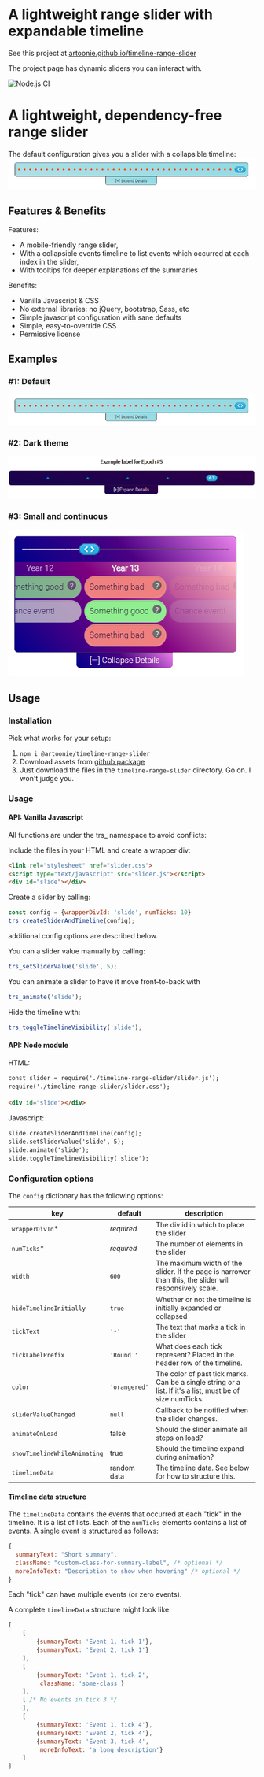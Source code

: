 # A lightweight range slider with expandable timeline

See this project at [artoonie.github.io/timeline-range-slider](https://artoonie.github.io/timeline-range-slider)

The project page has dynamic sliders you can interact with.

![Node.js CI](https://github.com/artoonie/timeline-range-slider/workflows/Node.js%20CI/badge.svg)


# A lightweight, dependency-free range slider

The default configuration gives you a slider with a collapsible timeline:
![ex0](docs/images/ex0.png)

## Features & Benefits
Features:
* A mobile-friendly range slider,
* With a collapsible events timeline to list events which occurred at each index in the slider,
* With tooltips for deeper explanations of the summaries

Benefits:
* Vanilla Javascript & CSS
* No external libraries: no jQuery, bootstrap, Sass, etc
* Simple javascript configuration with sane defaults
* Simple, easy-to-override CSS
* Permissive license

## Examples
### #1: Default
![ex1](docs/images/ex0.png)

### #2: Dark theme
![ex2](docs/images/ex2.png)

### #3: Small and continuous
![ex3](docs/images/ex3.png)

## Usage

### Installation
Pick what works for your setup:
1. `npm i @artoonie/timeline-range-slider`
2. Download assets from [github package](https://github.com/artoonie/timeline-range-slider/packages/592040)
3. Just download the files in the `timeline-range-slider` directory. Go on. I won't judge you.

### Usage
#### API: Vanilla Javascript
All functions are under the trs\_ namespace to avoid conflicts:

Include the files in your HTML and create a wrapper div:
```html
<link rel="stylesheet" href="slider.css">
<script type="text/javascript" src="slider.js"></script>
<div id="slide"></div>
```

Create a slider by calling:
```javascript
const config = {wrapperDivId: 'slide', numTicks: 10}
trs_createSliderAndTimeline(config);
```
additional config options are described below.

You can a slider value manually by calling:
```javascript
trs_setSliderValue('slide', 5);
```

You can animate a slider to have it move front-to-back with
```javascript
trs_animate('slide');
```

Hide the timeline with:
```javascript
trs_toggleTimelineVisibility('slide');
```

#### API: Node module
HTML:
```html
const slider = require('./timeline-range-slider/slider.js');
require('./timeline-range-slider/slider.css');

<div id="slide"></div>
```

Javascript:
```html
slide.createSliderAndTimeline(config);
slide.setSliderValue('slide', 5);
slide.animate('slide');
slide.toggleTimelineVisibility('slide');
```

### Configuration options
The `config` dictionary has the following options:

| key | default | description |
| --- | --- | --- |
| `wrapperDivId`* | _required_ | The div id in which to place the slider |
| `numTicks`* | _required_ | The number of elements in the slider |
| `width` | `600` | The maximum width of the slider. If the page is narrower than this, the slider will responsively scale. |
| `hideTimelineInitially` | `true` | Whether or not the timeline is initially expanded or collapsed |
| `tickText` | `'•'` | The text that marks a tick in the slider |
| `tickLabelPrefix` | `'Round '` | What does each tick represent? Placed in the header row of the timeline. |
| `color` | `'orangered'` | The color of past tick marks. Can be a single string or a list. If it's a list, must be of size numTicks. |
| `sliderValueChanged` | `null` | Callback to be notified when the slider changes. |
| `animateOnLoad` | false | Should the slider animate all steps on load? |
| `showTimelineWhileAnimating` | true | Should the timeline expand during animation? |
| `timelineData` | random data | The timeline data. See below for how to structure this. |

#### Timeline data structure
The `timelineData` contains the events that occurred at each "tick" in the timeline.
It is a list of lists. Each of the `numTicks` elements contains a list of events.
A single event is structured as follows:
```javascript
{
  summaryText: "Short summary",
  className: "custom-class-for-summary-label", /* optional */
  moreInfoText: "Description to show when hovering" /* optional */
}
```

Each "tick" can have multiple events (or zero events).

A complete `timelineData` structure might look like:
```javascript
[
    [
        {summaryText: 'Event 1, tick 1'},
        {summaryText: 'Event 2, tick 1'}
    ],
    [
        {summaryText: 'Event 1, tick 2',
         className: 'some-class'}
    ],
    [ /* No events in tick 3 */
    ],
    [
        {summaryText: 'Event 1, tick 4'},
        {summaryText: 'Event 2, tick 4'},
        {summaryText: 'Event 3, tick 4',
         moreInfoText: 'a long description'}
    ]
]
```
